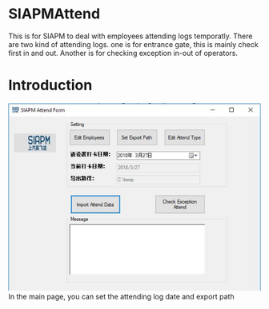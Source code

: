 # SIAPMAttend
This is for SIAPM to deal with employees attending logs temporatly.
There are two kind of attending logs. one is for entrance gate, this is mainly check first in and out.
Another is for checking exception in-out of operators.
# Introduction
<img src="/Main.JPG"/>
In the main page, you can set the attending log date and export path
